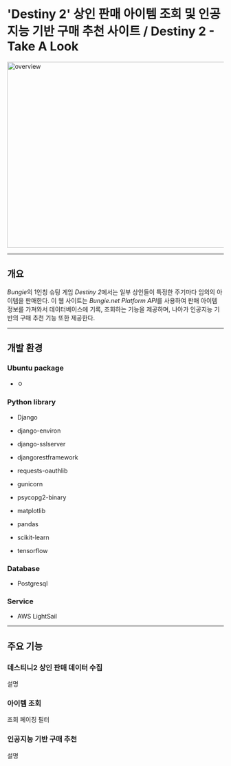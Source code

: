# 'Destiny 2' 상인 판매 아이템 조회 및 인공지능 기반 구매 추천 사이트 / Destiny 2 - Take A Look

<img src="https://user-images.githubusercontent.com/42332051/231317411-e5c17825-fcc8-41de-8470-428e972f80a8.png" title="overview" width="768" height="432">

---

## 개요

*Bungie*의 1인칭 슈팅 게임 *Destiny 2*에서는 일부 상인들이 특정한 주기마다 임의의 아이템을 판매한다. 이 웹 사이트는 *Bungie.net Platform API*를 사용하여 판매 아이템 정보를 가져와서 데이터베이스에 기록, 조회하는 기능을 제공하며, 나아가 인공지능 기반의 구매 추천 기능 또한 제공한다.

---

## 개발 환경

### Ubuntu package

- ㅇ

### Python library

- Django
- django-environ
- django-sslserver
- djangorestframework
- requests-oauthlib

- gunicorn
- psycopg2-binary

- matplotlib
- pandas

- scikit-learn
- tensorflow

### Database

- Postgresql

### Service

- AWS LightSail

---

## 주요 기능

### 데스티니2 상인 판매 데이터 수집

설명

### 아이템 조회

조회
페이징
필터

### 인공지능 기반 구매 추천

설명
